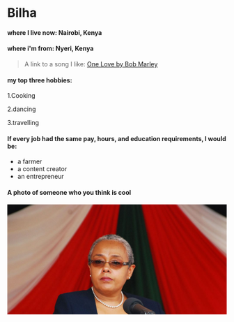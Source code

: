 # Bilha

#### where I live now: Nairobi, Kenya
#### where i'm from: Nyeri, Kenya

> A link to a song I like: [One Love by Bob Marley](https://youtu.be/vdB-8eLEW8g)

#### my top three hobbies:

 1.Cooking 
 
 2.dancing

 3.travelling

 #### If every job had the same pay, hours, and education requirements, I would be:
 
 - a farmer
 - a content creator
 - an entrepreneur

#### A photo of someone who you think is cool

![Her Excellency Margaret Kenyatta](/code/image/Her%20Excellency%20Margaret%20Kenyatta.jpeg)







